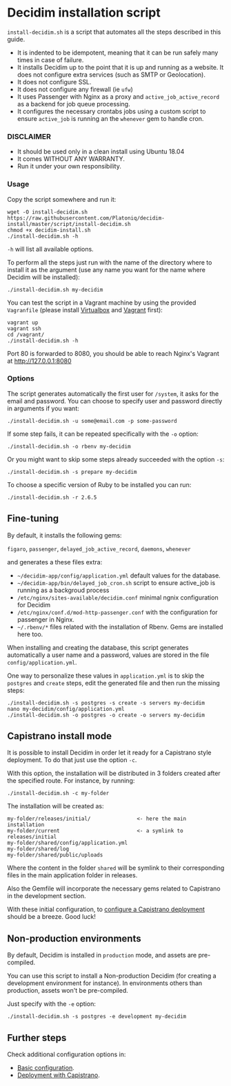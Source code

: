 Decidim installation script
===========================

`install-decidim.sh` is a script that automates all the steps described in this guide.

- It is indented to be idempotent, meaning that it can be run safely many times in case of failure.
- It installs Decidim up to the point that it is up and running as a website. It does not configure extra services (such as SMTP or Geolocation). 
- It does not configure SSL.
- It does not configure any firewall (ie `ufw`)
- It uses Passenger with Nginx as a proxy and `active_job_active_record` as a backend for job queue processing.
- It configures the necessary crontabs jobs using a custom script to ensure `active_job` is running an the `whenever` gem to handle cron.

### DISCLAIMER

- It should be used only in a clean install using Ubuntu 18.04
- It comes WITHOUT ANY WARRANTY.
- Run it under your own responsibility.

### Usage

Copy the script somewhere and run it:

```
wget -O install-decidim.sh https://raw.githubusercontent.com/Platoniq/decidim-install/master/script/install-decidim.sh
chmod +x decidim-install.sh
./install-decidim.sh -h
```

`-h` will list all available options.

To perform all the steps just run with the name of the directory where to install it as the argument (use any name you want for the name where Decidim will be installed):

```
./install-decidim.sh my-decidim
```

You can test the script in a Vagrant machine by using the provided `Vagranfile` (please install [Virtualbox](https://www.virtualbox.org/) and [Vagrant](https://www.vagrantup.com/) first):

```
vagrant up
vagrant ssh
cd /vagrant/
./install-decidim.sh -h
```

Port 80 is forwarded to 8080, you should be able to reach Nginx's Vagrant at http://127.0.0.1:8080

### Options

The script generates automatically the first user for `/system`, it asks for the email and password. You can choose to specify user and password directly in arguments if you want:

```
./install-decidim.sh -u some@email.com -p some-password
```

If some step fails, it can be repeated specifically with the `-o` option:

```
./install-decidim.sh -o rbenv my-decidim
```

Or you might want to skip some steps already succeeded with the option `-s`:

```
./install-decidim.sh -s prepare my-decidim
```

To choose a specific version of Ruby to be installed you can run:

```
./install-decidim.sh -r 2.6.5
```

## Fine-tuning

By default, it installs the following gems:

`figaro`,
`passenger`,
`delayed_job_active_record`,
`daemons`,
`whenever`

and generates a these files extra:

- `~/decidim-app/config/application.yml` default values for the database. 
- `~/decidim-app/bin/delayed_job_cron.sh` script to ensure active_job is running as a backgroud process
- `/etc/nginx/sites-available/decidim.conf` minimal ngnix configuration for Decidim
- `/etc/nginx/conf.d/mod-http-passenger.conf` with the configuration for passenger in Nginx.
- `~/.rbenv/*` files related with the installation of Rbenv. Gems are installed here too.

When installing and creating the database, this script generates automatically a user name and a password, values are stored in the file `config/application.yml`.

One way to personalize these values in `application.yml` is to skip the `postgres` and `create` steps, edit the generated file and then run the missing steps:

```
./install-decidim.sh -s postgres -s create -s servers my-decidim
nano my-decidim/config/application.yml
./install-decidim.sh -o postgres -o create -o servers my-decidim
```

## Capistrano install mode

It is possible to install Decidim in order let it ready for a Capistrano style deployment. To do that just use the option `-c`. 

With this option, the installation will be distributed in 3 folders created after the specified route. For instance, by running:

```
./install-decidim.sh -c my-folder
```

The installation will be created as:

```
my-folder/releases/initial/               <- here the main installation
my-folder/current                         <- a symlink to releases/initial
my-folder/shared/config/application.yml
my-folder/shared/log
my-folder/shared/public/uploads
```

Where the content in the folder `shared` will be symlink to their corresponding files in the main application folder in releases.

Also the Gemfile will incorporate the necessary gems related to Capistrano in the development section.

With these initial configuration, to [configure a Capistrano deployment](advanced-deploy.md) should be a breeze. Good luck!

## Non-production environments

By default, Decidim is installed in `production` mode, and assets are pre-compiled.

You can use this script to install a Non-production Decidim (for creating a development environment for instance). In environments others than production, assets won't be pre-compiled.

Just specify with the `-e` option:

```
./install-decidim.sh -s postgres -e development my-decidim
```


## Further steps

Check additional configuration options in:

- [Basic configuration](../basic-config.md).
- [Deployment with Capistrano](../advanced-deploy.md).
